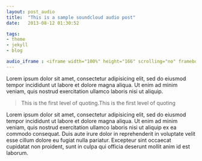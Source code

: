 ```yaml
---
layout: post_audio
title:  "This is a sample soundcloud audio post"
date:   2013-08-12 01:30:52

tags:
- theme
- jekyll
- blog

audio_iframe : <iframe width="100%" height="166" scrolling="no" frameborder="no" src="https://w.soundcloud.com/player/?url=https%3A//api.soundcloud.com/tracks/69160803&amp;color=ff5500&amp;auto_play=false&amp;hide_related=false&amp;show_artwork=true"></iframe>
---
```


Lorem ipsum dolor sit amet, consectetur adipisicing elit, sed do eiusmod tempor incididunt ut labore et dolore magna aliqua. Ut enim ad minim veniam, quis nostrud exercitation ullamco laboris nisi ut aliquip.

> This is the first level of quoting.This is the first level of quoting

Lorem ipsum dolor sit amet, consectetur adipisicing elit, sed do eiusmod tempor incididunt ut labore et dolore magna aliqua. Ut enim ad minim veniam, quis nostrud exercitation ullamco laboris nisi ut aliquip ex ea commodo consequat. Duis aute irure dolor in reprehenderit in voluptate velit esse cillum dolore eu fugiat nulla pariatur. Excepteur sint occaecat cupidatat non proident, sunt in culpa qui officia deserunt mollit anim id est laborum.